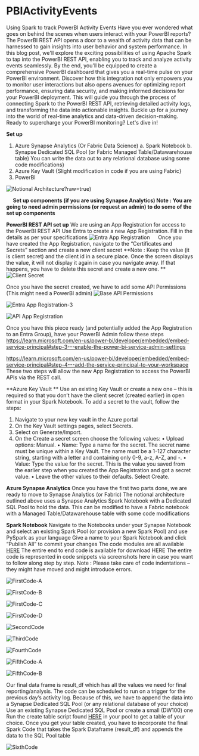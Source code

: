 # PBIActivityEvents
Using Spark to track PowerBI Activity Events
Have you ever wondered what goes on behind the scenes when users interact with your PowerBI reports? The PowerBI REST API opens a door to a wealth of activity data that can be harnessed to gain insights into user behavior and system performance.
In this blog post, we'll explore the exciting possibilities of using Apache Spark to tap into the PowerBI REST API, enabling you to track and analyze activity events seamlessly. By the end, you'll be equipped to create a comprehensive PowerBI dashboard that gives you a real-time pulse on your PowerBI environment.
Discover how this integration not only empowers you to monitor user interactions but also opens avenues for optimizing report performance, ensuring data security, and making informed decisions for your PowerBI deployment.
This will guide you through the process of connecting Spark to the PowerBI REST API, retrieving detailed activity logs, and transforming the data into actionable insights. Buckle up for a journey into the world of real-time analytics and data-driven decision-making.
Ready to supercharge your PowerBI monitoring? Let's dive in!

**Set up**
1.	Azure Synapse Analytics (Or Fabric Data Science)
a.	Spark Notebook
b.	Synapse Dedicated SQL Pool (or Fabric Managed Table/Datawarehouse table) You can write the data out to any relational database using some code modifications}
2.	Azure Key Vault {Slight modification in code if you are using Fabric}
3.	PowerBI 

![Notional Architecture](https://github.com/ujvalgandhi1/PBIActivityEvents/blob/main/images/PBIRESTNotionalArchitecture.jpg)?raw=true)

 
**Set up components (if you are using Synapse Analytics)
Note : You are going to need admin permissions (or request an admin) to do some of the set up components**

**PowerBI REST API set up**
We are using an App Registration for access to the PowerBI REST API
Use Entra to create a new App Registration. Fill in the details as per your specifications
![Entra App Registration](https://github.com/ujvalgandhi1/PBIActivityEvents/blob/main/images/0_AppRegistration.png?raw=true)
 
Once you have created the App Registration, navigate to the “Certificates and Secrets” section and create a new client secret
**Note : Keep the value (it is client secret) and the client id in a secure place. Once the screen displays the value, it will not display it again in case you navigate away. If that happens, you have to delete this secret and create a new one. **
![Client Secret](https://github.com/ujvalgandhi1/PBIActivityEvents/blob/main/images/1_AppRegistrationSecret.png)

Once you have the secret created, we have to add some API Permissions (This might need a PowerBI admin)
![Base API Permissions](https://github.com/ujvalgandhi1/PBIActivityEvents/blob/main/images/2_AppRegistrationAPIPermissions.png)

![Entra App Registration-3](https://github.com/ujvalgandhi1/PBIActivityEvents/blob/main/images/3_AppRegistration.png?raw=true)

![API App Registration](https://github.com/ujvalgandhi1/PBIActivityEvents/blob/main/images/3_AppRegistrationAPIPermissions_1.png)
 
Once you have this piece ready (and potentially added the App Registration to an Entra Group), have your PowerBI Admin follow these steps
https://learn.microsoft.com/en-us/power-bi/developer/embedded/embed-service-principal#step-3---enable-the-power-bi-service-admin-settings

https://learn.microsoft.com/en-us/power-bi/developer/embedded/embed-service-principal#step-4---add-the-service-principal-to-your-workspace
These two steps will allow the new App Registration to access the PowerBI APIs via the REST call. 

**Azure Key Vault **
Use an existing Key Vault or create a new one – this is required so that you don’t have the client secret (created earlier) in open format in your Spark Notebook.
To add a secret to the vault, follow the steps:
1.	Navigate to your new key vault in the Azure portal
2.	On the Key Vault settings pages, select Secrets.
3.	Select on Generate/Import.
4.	On the Create a secret screen choose the following values:
•	Upload options: Manual.
•	Name: Type a name for the secret. The secret name must be unique within a Key Vault. The name must be a 1-127 character string, starting with a letter and containing only 0-9, a-z, A-Z, and -. 
•	Value: Type the value for the secret. This is the value you saved from the earlier step when you created the App Registration and got a secret value.
•	Leave the other values to their defaults. Select Create.

**Azure Synapse Analytics**
Once you have the first two parts done, we are ready to move to Synapse Analytics (or Fabric)
The notional architecture outlined above uses a Synapse Analytics Spark Notebook with a Dedicated SQL Pool to hold the data. This can be modified to have a Fabric notebook with a Managed Table/Datawarehouse table with some code modifications

 
**Spark Notebook**
Navigate to the Notebooks under your Synapse Notebook and select an existing Spark Pool (or provision a new Spark Pool) and use PySpark as your language
Give a name to your Spark Notebook and click “Publish All” to commit your changes
The code modules are all available [HERE]([url](https://github.com/ujvalgandhi1/PBIActivityEvents/tree/main/pythoncode))
The entire end to end code is available for download HERE
The entire code is represented in code snippets via screenshots here in case you want to follow along step by step. 
Note : Please take care of code indentations – they might have moved and might introduce errors. 

![FirstCode-A](https://github.com/ujvalgandhi1/PBIActivityEvents/blob/main/images/2_FirstCode_a.png)

![FirstCode-B](https://github.com/ujvalgandhi1/PBIActivityEvents/blob/main/images/2_FirstCode_b.png)

![FirstCode-C](https://github.com/ujvalgandhi1/PBIActivityEvents/blob/main/images/2_FirstCode_c.png)

![FirstCode-D](https://github.com/ujvalgandhi1/PBIActivityEvents/blob/main/images/2_FirstCode_d.png)

![SecondCode](https://github.com/ujvalgandhi1/PBIActivityEvents/blob/main/images/2_SecondCode.png)

![ThirdCode](https://github.com/ujvalgandhi1/PBIActivityEvents/blob/main/images/2_ThirdCode.png)

![FourthCode](https://github.com/ujvalgandhi1/PBIActivityEvents/blob/main/images/2_FourthCode.png)

![FifthCode-A](https://github.com/ujvalgandhi1/PBIActivityEvents/blob/main/images/2_FifthCode_a.png)

![FifthCode-B](https://github.com/ujvalgandhi1/PBIActivityEvents/blob/main/images/2_FifthCode_b.png)

Our final data frame is result_df which has all the values we need for final reporting/analysis.
The code can be scheduled to run on a trigger for the previous day’s activity log. Because of this, we have to append the data into a Synapse Dedicated SQL Pool (or any relational database of your choice)
Use an existing Synapse Dedicated SQL Pool or create a small (DW100) one 
Run the create table script found [HERE]([url]([https://github.com/ujvalgandhi1/PBIActivityEvents/tree/main/pythoncode](https://github.com/ujvalgandhi1/PBIActivityEvents/blob/main/sql/SQLPool_CreateTableScript.txt))) 
in your pool to get a table of your choice.
Once you get your table created, you have to incorporate the final Spark Code that takes the Spark Dataframe (result_df) and appends the data to the SQL Pool table

![SixthCode](https://github.com/ujvalgandhi1/PBIActivityEvents/blob/main/images/2_SixthCode.png)

